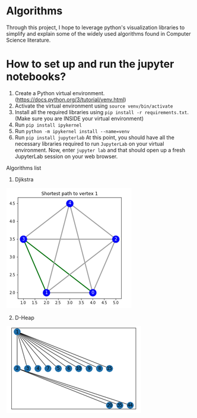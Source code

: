 # Algorithms
Through this project, I hope to leverage python's visualization libraries to simplify and explain some of the widely used algorithms found in Computer Science literature. 


# How to set up and run the jupyter notebooks?
1. Create a Python virtual environment. (https://docs.python.org/3/tutorial/venv.html)
2. Activate the virtual environment using `source venv/bin/activate`
3. Install all the required libraries using `pip install -r requirements.txt`. (Make sure you are INSIDE your virtual environment)
4. Run `pip install ipykernel`
5. Run `python -m ipykernel install --name=venv`
6. Run `pip install jupyterlab`
At this point, you should have all the necessary libraries required to run `JupyterLab` on your virtual environment. Now, enter `jupyter lab` and that should open up a fresh JupyterLab session on your web browser.


Algorithms list
1. Djikstra

![Djikstra](/imgs/djikstra.png)

2. D-Heap

![DHeap](/imgs/dheap.png)
